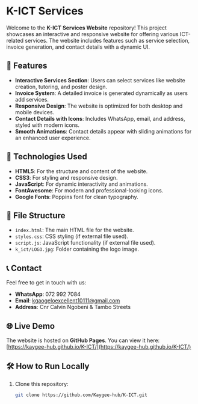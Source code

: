 # K-ICT Services

Welcome to the **K-ICT Services Website** repository! This project showcases an interactive and responsive website for offering various ICT-related services. The website includes features such as service selection, invoice generation, and contact details with a dynamic UI.

## 🌟 Features

- **Interactive Services Section**: Users can select services like website creation, tutoring, and poster design.
- **Invoice System**: A detailed invoice is generated dynamically as users add services.
- **Responsive Design**: The website is optimized for both desktop and mobile devices.
- **Contact Details with Icons**: Includes WhatsApp, email, and address, styled with modern icons.
- **Smooth Animations**: Contact details appear with sliding animations for an enhanced user experience.

## 🚀 Technologies Used

- **HTML5**: For the structure and content of the website.
- **CSS3**: For styling and responsive design.
- **JavaScript**: For dynamic interactivity and animations.
- **FontAwesome**: For modern and professional-looking icons.
- **Google Fonts**: Poppins font for clean typography.

## 📂 File Structure

- `index.html`: The main HTML file for the website.
- `styles.css`: CSS styling (if external file used).
- `script.js`: JavaScript functionality (if external file used).
- `k_ict/LOGO.jpg`: Folder containing the logo image.

## 📞 Contact

Feel free to get in touch with us:
- **WhatsApp**: 072 992 7084
- **Email**: kgaogeloexcellent10111@gmail.com
- **Address**: Cnr Calvin Ngobeni & Tambo Streets

## 🌐 Live Demo

The website is hosted on **GitHub Pages**. You can view it here:
[https://kaygee-hub.github.io/K-ICT/](https://kaygee-hub.github.io/K-ICT/)

## 🛠️ How to Run Locally

1. Clone this repository:
   ```bash
   git clone https://github.com/Kaygee-hub/K-ICT.git
